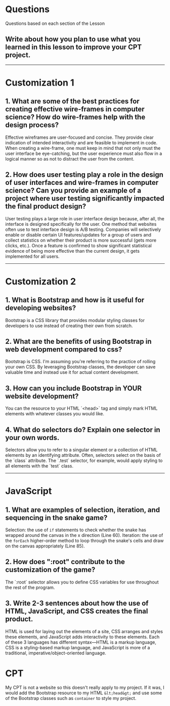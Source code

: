 <!--Start of Website Content-->
<html>
    <head>
    <link rel="stylesheet" href="questions.css">
    </head>
    <body>
<div class="index-header">
    <h1>Questions</h1>
    <p>Questions based on each section of the Lesson</p>
</div>

<!--Answer the QUESTIONS based on the lesson provided-->
<div>

<h2>Write about how you plan to use what you learned in this lesson to improve your CPT project.</h2>
<!--<p>ANSWER</p>-->

<hr>

<h1>Customization 1</h1>

<h2>1. What are some of the best practices for creating effective wire-frames in computer science? How do wire-frames help with the design process?</h2>

Effective wireframes are user-focused and concise. They provide clear indication of intended interactivity and are feasible to implement in code. When creating a wire-frame, one must keep in mind that not only must the user interface be eye-catching, but the user experience must also flow in a logical manner so as not to distract the user from the content.

<h2>2. How does user testing play a role in the design of user interfaces and wire-frames in computer science? Can you provide an example of a project where user testing significantly impacted the final product design?</h2>

User testing plays a large role in user interface design because, after all, the interface is designed specifically for the user. One method that websites often use to test interface design is A/B testing. Companies will selectively enable or disable certain UI features/updates for a group of users and collect statistics on whether their product is more successful (gets more clicks, etc.). Once a feature is confirmed to show significant statistical evidence of being more effective than the current design, it gets implemented for all users.

<hr>

<h1>Customization 2</h1>

<h2>1. What is Bootstrap and how is it useful for developing websites?</h2>
Bootstrap is a CSS library that provides modular styling classes for developers to use instead of creating their own from scratch.

<h2>2. What are the benefits of using Bootstrap in web development compared to css?</h2>
Bootstrap is CSS. I'm assuming you're referring to the practice of rolling your own CSS. By leveraging Bootstrap classes, the developer can save valuable time and instead use it for actual content development.

<h2>3. How can you include Bootstrap in YOUR website development?</h2>
You can the resource to your HTML `&lt;head&gt;` tag and simply mark HTML elements with whatever classes you would like.

<h2>4. What do selectors do? Explain one selector in your own words.</h2>
Selectors allow you to refer to a singular element or a collection of HTML elements by an identifying attribute. Often, selectors select on the basis of the `class` attribute. The `.test` selector, for example, would apply styling to all elements with the `test` class.

<hr>

<h1>JavaScript</h1>

<h2>1. What are examples of selection, iteration, and sequencing in the snake game?</h2>

Selection: the use of `if` statements to check whether the snake has wrapped around the canvas in the x direction (Line 60).
Iteration: the use of the `forEach` higher-order method to loop through the snake's cells and draw on the canvas appropriately (Line 85).

<h2>2. How does ":root" contribute to the customization of the game?</h2>
The `:root` selector allows you to define CSS variables for use throughout the rest of the program.

<h2>3. Write 2-3 sentences about how the use of HTML, JavaScript, and CSS creates the final product.</h2>
HTML is used for laying out the elements of a site, CSS arranges and styles these elements, and JavaScript adds interactivity to these elements. Each of these 3 languages has different syntax—HTML is a markup language, CSS is a styling-based markup language, and JavaScript is more of a traditional, imperative/object-oriented language.

<h1>CPT</h1>

My CPT is not a website so this doesn't really apply to my project. If it was, I would add the Bootstrap resource to my HTML `&lt;head&gt;` and use some of the Bootstrap classes such as `container` to style my project.